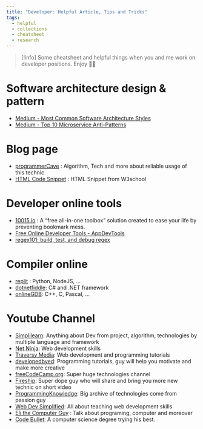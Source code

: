 ```yaml
---
title: "Developer: Helpful Article, Tips and Tricks"
tags:
  - helpful
  - collections
  - cheatsheet
  - research
---
```

>[!info]
>Some cheatsheet and helpful things when you and me work on developer positions. Enjoy 🤝🤝

# Software architecture design & pattern

- [Medium - Most Common Software Architecture Styles](https://medium.com/@techworldwithmilan/most-common-software-architecture-styles-86881d779683)
- [Medium - Top 10 Microservice Anti-Patterns](https://blog.bitsrc.io/10-microservice-anti-patterns-278bcb7f385d)

# Blog page

- [programmerCave](https://programmercave.com/) : Algorithm, Tech and more about reliable usage of this technic
- [HTML Code Snippet](https://www.w3schools.com/howto/default_page6.asp) : HTML Snippet from W3school

# Developer online tools

- [10015.io](https://10015.io/) : A “free all-in-one toolbox” solution created to ease your life by preventing bookmark mess.
- [Free Online Developer Tools - AppDevTools](https://appdevtools.com/)
- [regex101: build, test, and debug regex](https://regex101.com/)

# Compiler online

- [replit](https://replit.com/) : Python, NodeJS, ...
- [dotnetfiddle](https://dotnetfiddle.net/):  C# and .NET framework
- [onlineGDB](https://www.onlinegdb.com/): C++, C, Pascal, ...
# Youtube Channel

- [Simplilearn](https://www.youtube.com/c/SimplilearnOfficial): Anything about Dev from project, algorithm, technologies by multiple language and framework
- [Net Ninja](https://www.youtube.com/@NetNinja/videos): Web development skills
- [Traversy Media](https://www.youtube.com/@TraversyMedia/featured): Web development and programming tutorials
- [developedbyed](https://www.youtube.com/@developedbyed/videos):  Programming tutorials, guy will help you motivate and make more creative
- [freeCodeCamp.org](https://www.youtube.com/channel/UC8butISFwT-Wl7EV0hUK0BQ): Super huge technologies channel
- [Fireship](https://www.youtube.com/c/Fireship/featured): Super dope guy who will share and bring you more new technic on short video
- [ProgrammingKnowledge](https://www.youtube.com/@ProgrammingKnowledge/videos): Big archive of technologies come from passion guy
- [Web Dev Simplified](https://www.youtube.com/@WebDevSimplified/featured):  All about teaching web development skills
- [Eli the Computer Guy](https://www.youtube.com/c/Elithecomputerguypage/featured) : Talk about programing, computer and moreover
- [Code Bullet](https://www.youtube.com/c/CodeBullet/featured): A computer science degree trying his best.